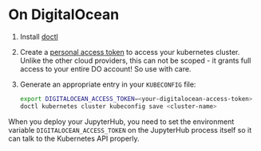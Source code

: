 # On DigitalOcean

1. Install [doctl](https://github.com/digitalocean/doctl)

2. Create a [personal access token](https://docs.digitalocean.com/reference/api/create-personal-access-token/)
   to access your kubernetes cluster. Unlike the other cloud providers, this
   can not be scoped - it grants full access to your entire DO account! So
   use with care.

3. Generate an appropriate entry in your `KUBECONFIG` file:

   ```bash
   export DIGITALOCEAN_ACCESS_TOKEN=<your-digitalocean-access-token>
   doctl kubernetes cluster kubeconfig save <cluster-name>
   ```

When you deploy your JupyterHub, you need to set the environment variable
`DIGITALOCEAN_ACCESS_TOKEN` on the JupyterHub process itself so it can talk
to the Kubernetes API properly.